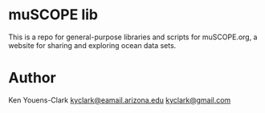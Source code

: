 # muSCOPE lib

This is a repo for general-purpose libraries and scripts for muSCOPE.org,
a website for sharing and exploring ocean data sets.

# Author

Ken Youens-Clark <kyclark@eamail.arizona.edu> <kyclark@gmail.com>
